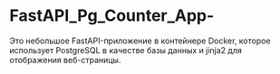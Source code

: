 # FastAPI_Pg_Counter_App-
Это небольшое FastAPI-приложение в контейнере Docker, которое использует PostgreSQL в качестве базы данных  и jinja2 для отображения веб-страницы. 
